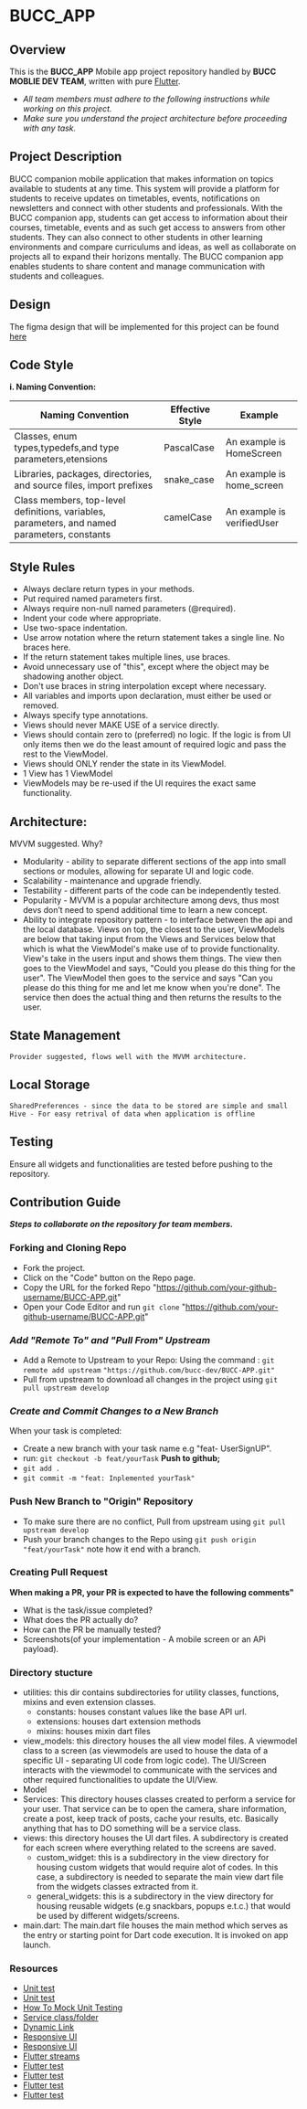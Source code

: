 # BUCC_APP
  ## Overview
  This is the **BUCC_APP** Mobile app project repository handled by **BUCC MOBLIE DEV TEAM**, written with pure [Flutter](https://flutter.dev/).    

  - _All team members must adhere to the following instructions while working on this project._
  - _Make sure you understand the project architecture before proceeding with any task._

  ## Project Description
  BUCC companion mobile application that makes information on topics available to students at any time. This system will provide a platform for students to receive updates on timetables, events, notifications on newsletters and connect with other students and professionals. With the BUCC companion app, students can get access to information about their courses, timetable, events and as such get access to answers from other students. They can also connect to other students in other learning environments and compare curriculums and ideas, as well as collaborate on projects all to expand their horizons mentally. The BUCC companion app enables students to share content and manage communication with students and colleagues.

  ## Design
   The figma design that will be implemented for this project can be found [here](https://www.figma.com/file/UkMy71OalhulUrNURfrDlK/BUCC?node-id=0%3A1)

  ## Code Style
  **i. Naming Convention:**

|Naming Convention|Effective Style|Example|   
|-----------------|---------------|-------|
|Classes, enum types,typedefs,and type parameters,etensions|PascalCase|An example is HomeScreen|
|Libraries, packages, directories, and source files, import prefixes|snake_case|An example is home_screen|
|Class members, top-level definitions, variables, parameters, and named parameters, constants|camelCase|An example is verifiedUser|

  ## Style Rules
  - Always declare return types in your methods.
  - Put required named parameters first.
  - Always require non-null named parameters (@required).
  - Indent your code where appropriate.
  - Use two-space indentation.
  - Use arrow notation where the return statement takes a single line. No braces here.
  - If the return statement takes multiple lines, use braces.
  - Avoid unnecessary use of "this", except where the object may be shadowing another object.
  - Don't use braces in string interpolation except where necessary.
  - All variables and imports upon declaration, must either be used or removed.
  - Always specify type annotations.
  - Views should never MAKE USE of a service directly.
  - Views should contain zero to (preferred) no logic. If the logic is from UI only items then we do the least amount of required logic and pass the rest to the ViewModel.
  - Views should ONLY render the state in its ViewModel.
  - 1 View has 1 ViewModel
  - ViewModels may be re-used if the UI requires the exact same functionality.


  ## Architecture:
  
  MVVM suggested. Why? 
  - Modularity - ability to separate different sections of the app into small sections or modules, allowing for separate UI and logic code.
  - Scalability - maintenance and upgrade friendly.
  - Testability - different parts of the code can be independently tested.
  - Popularity - MVVM is a popular architecture among devs, thus most devs don’t need to spend additional time to learn a new concept.
  - Ability to integrate repository pattern - to interface between the api and the local database.
  Views on top, the closest to the user, ViewModels are below that taking input from the Views and Services below that which is what the ViewModel's make use of to provide functionality. View's take in the users input and shows them things. The view then goes to the ViewModel and says, "Could you please do this thing for the user". The ViewModel then goes to the service and says "Can you please do this thing for me and let me know when you're done". The service then does the actual thing and then returns the results to the user.
    
  ## State Management
    Provider suggested, flows well with the MVVM architecture.

  ## Local Storage
    SharedPreferences - since the data to be stored are simple and small
    Hive - For easy retrival of data when application is offline

  ## Testing
  Ensure all widgets and functionalities are tested before pushing to the repository.

## Contribution Guide
  **_Steps to collaborate on the repository for team members._**
  ### Forking and Cloning Repo
  * Fork the project.  
  * Click on the "Code" button on the Repo page.
  * Copy the URL for the forked Repo "https://github.com/your-github-username/BUCC-APP.git"
  * Open your Code Editor and  run `git clone` "https://github.com/your-github-username/BUCC-APP.git"
  
  ### _Add "Remote To" and "Pull From" Upstream_
  * Add a Remote to Upstream to your Repo:
      Using the command : `git remote add upstream` ` "https://github.com/bucc-dev/BUCC-APP.git" ` 
  * Pull from upstream to download all changes in the project using `git pull upstream develop`

  ### _Create and Commit Changes to a New Branch_
  When your task is completed:
  * Create a new branch with your task name e.g "feat- UserSignUP". 
  * run: `git checkout -b feat/yourTask`
  **Push to github;**
  * `git add .`
  * `git commit -m "feat: Inplemented yourTask"`
  
  ### Push New Branch to "Origin" Repository
  * To make sure there are no conflict, Pull from upstream using `git pull upstream develop`
  * Push your branch changes to the Repo using `git push origin "feat/yourTask"` note how it end with a branch.

  ### Creating Pull Request
  **When making a PR, your PR is expected to have the following comments"**
  * What is the task/issue completed?
  * What does the PR actually do?
  * How can the PR be manually tested?
  * Screenshots(of your implementation - A mobile screen or an APi payload). 


  ### Directory stucture
  - utilities: this dir contains subdirectories for utility classes, functions, mixins and even extension classes.
    - constants: houses constant values like the base API url.
    - extensions: houses dart extension methods
    - mixins: houses mixin dart files 
  - view_models: this directory houses the all view model files. A viewmodel class to a screen (as viewmodels are used to house the data of a specific UI - separating UI code from logic code). The UI/Screen interacts with the viewmodel to communicate with the services and other required functionalities to update the UI/View.
  - Model
  - Services: This directory houses classes created to perform a service for your user. That service can be to open the camera, share information, create a post, keep track of posts, cache your results, etc. Basically anything that has to DO something will be a service class.
  - views: this directory houses the UI dart files. A subdirectory is created for each screen where everything related to the screens are saved.
    - custom_widget: this is a subdirectory in the view directory for housing custom widgets that would require alot of codes. In this case, a subdirectory is needed to separate the main view dart file from the widgets classes extracted from it.
    - general_widgets: this is a subdirectory in the view directory for housing reusable widgets (e.g snackbars, popups e.t.c.) that would be used by different widgets/screens.
  - main.dart: The main.dart file houses the main method which serves as the entry or starting point for Dart code execution. It is invoked on app launch.

  ### Resources
  - [Unit test](https://www.filledstacks.com/post/practical-guide-to-unit-testing-in-flutter/)
  - [Unit test](https://www.filledstacks.com/post/how-to-unit-test-in-flutter/)
  - [How To Mock Unit Testing](https://www.filledstacks.com/post/how-to-mock-for-unit-testing/)
  - [Service class/folder](https://www.filledstacks.com/post/services-in-code-and-how-to-use-them-in-flutter/)
  - [Dynamic Link](https://www.filledstacks.com/post/dynamic-links-in-flutter-a-complete-guide/)
  - [Responsive UI](https://www.filledstacks.com/post/the-best-flutter-responsive-ui-pattern/)
  - [Responsive UI](https://www.filledstacks.com/post/building-a-responsive-ui-architecture-in-flutter/)
  - [Flutter streams](https://www.filledstacks.com/post/a-complete-guide-to-flutter-streams/)
  - [Flutter test](https://docs.flutter.dev/cookbook/testing/widget/introduction)
  - [Flutter test](https://www.youtube.com/watch?v=RDY6UYh-nyg)
  - [Flutter test](https://www.youtube.com/watch?v=eLMa2jgp_bw&list=PLUiueC0kTFqLvpFk_Zg55geh_TBTKnbnA)
  - [Flutter test](https://www.youtube.com/watch?v=9wNa48EiksM&list=PL6tu16kXT9PrzZbUTUscEYOHHTVEKPLha)
